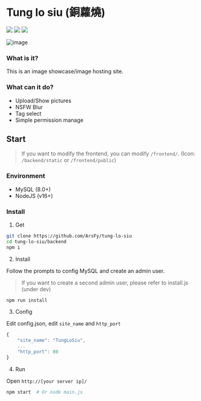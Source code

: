 # Tung lo siu (銅蘿燒)

![](https://img.shields.io/badge/license-MIT-blue)
![](https://img.shields.io/badge/NodeJS-v16-green)
![](https://img.shields.io/badge/PRs-welcome-green)

![image](https://user-images.githubusercontent.com/93700457/187623273-190089d7-a39a-4579-b186-98d7ed202b6b.png)

### What is it?

This is an image showcase/image hosting site.

### What can it do?

- Upload/Show pictures
- NSFW Blur
- Tag select
- Simple permission manage

## Start

> If you want to modify the frontend, you can modify `/frontend/`. (Icon: `/backend/static` or `/frontend/public`)

### Environment

- MySQL (8.0+)
- NodeJS (v16+)

### Install

1. Get
```bash
git clone https://github.com/ArsFy/tung-lo-siu
cd tung-lo-siu/backend
npm i
```

2. Install

Follow the prompts to config MySQL and create an admin user.

> If you want to create a second admin user, please refer to install.js (under dev)

```bash
npm run install
```

3. Config

Edit config.json, edit `site_name` and `http_port`

```js
{
    "site_name": "TungLoSiu",
    ...
    "http_port": 80
}
```

4. Run

Open `http://[your server ip]/`

```bash
npm start  # Or node main.js
```
